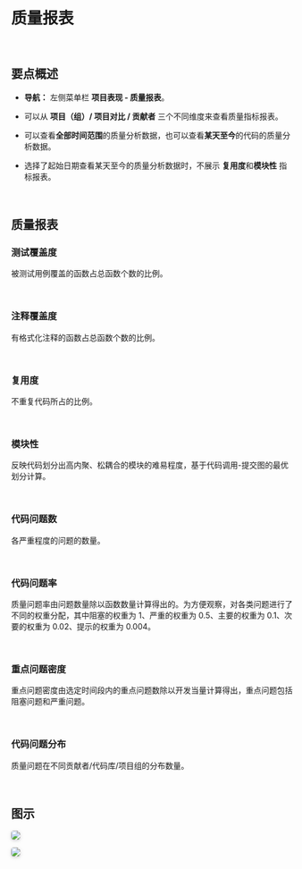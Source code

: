 # 质量报表

<br />

## 要点概述

-   **导航：** 左侧菜单栏 **项目表现 - 质量报表**。

-   可以从 **项目（组）/ 项目对比 / 贡献者** 三个不同维度来查看质量指标报表。

-   可以查看**全部时间范围**的质量分析数据，也可以查看**某天至今**的代码的质量分析数据。

-   选择了起始日期查看某天至今的质量分析数据时，不展示 **复用度**和**模块性** 指标报表。

<br />

## 质量报表

### 测试覆盖度

被测试用例覆盖的函数占总函数个数的比例。

<br />

### 注释覆盖度

有格式化注释的函数占总函数个数的比例。

<br />

### 复用度

不重复代码所占的比例。

<br />

### 模块性

反映代码划分出高内聚、松耦合的模块的难易程度，基于代码调用-提交图的最优划分计算。

<br />

### 代码问题数

各严重程度的问题的数量。

<br />

### 代码问题率

质量问题率由问题数量除以函数数量计算得出的。为方便观察，对各类问题进行了不同的权重分配，其中阻塞的权重为 1、严重的权重为 0.5、主要的权重为 0.1、次要的权重为 0.02、提示的权重为 0.004。

<br />

### 重点问题密度

重点问题密度由选定时间段内的重点问题数除以开发当量计算得出，重点问题包括阻塞问题和严重问题。

<br />

### 代码问题分布

质量问题在不同贡献者/代码库/项目组的分布数量。

<br />

## 图示

<img style="border-radius: 0.3125em;
    box-shadow: 0 2px 4px 0 rgba(34,36,38,.12),0 2px 10px 0 rgba(34,36,38,.08);" src="https://release-note.oss-cn-hongkong.aliyuncs.com/img/QA1.png" />

<img style="border-radius: 0.3125em;
    box-shadow: 0 2px 4px 0 rgba(34,36,38,.12),0 2px 10px 0 rgba(34,36,38,.08);" src="https://release-note.oss-cn-hongkong.aliyuncs.com/img/QA2.png" />  
<br />
